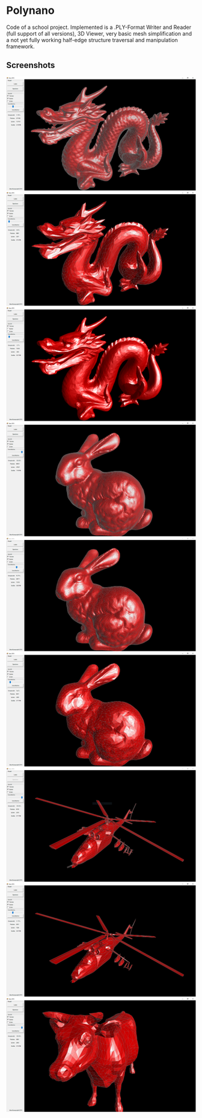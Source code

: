 # Polynano

Code of a school project.
Implemented is a .PLY-Format Writer and Reader (full support of all versions), 3D Viewer, very basic mesh simplification and a not yet fully working half-edge structure traversal and manipulation framework.   

## Screenshots

![](/resources/screenshots/0.1.0/2.PNG)
![](/resources/screenshots/0.1.0/3.PNG)
![](/resources/screenshots/0.1.0/4.PNG)
![](/resources/screenshots/0.1.0/7.PNG)
![](/resources/screenshots/0.1.0/8.PNG)
![](/resources/screenshots/0.1.0/9.PNG)
![](/resources/screenshots/0.1.0/10.PNG)
![](/resources/screenshots/0.1.0/11.PNG)
![](/resources/screenshots/0.1.0/5.PNG)
